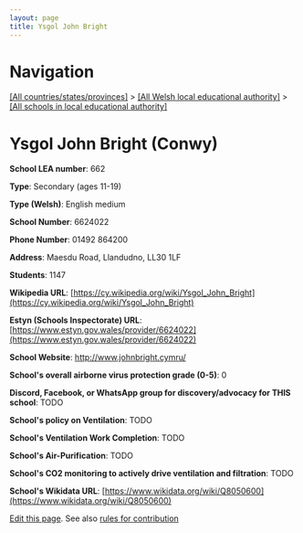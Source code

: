 ```yaml
---
layout: page
title: Ysgol John Bright
---
```

# Navigation

[[All countries/states/provinces]](../../..) > [[All Welsh local educational authority]](../..) > [[All schools in local educational authority]](..)

# Ysgol John Bright (Conwy)

**School LEA number**: 662

**Type**: Secondary (ages 11-19)

**Type (Welsh)**: English medium

**School Number**: 6624022

**Phone Number**: 01492 864200

**Address**: Maesdu Road, Llandudno, LL30 1LF

**Students**: 1147

**Wikipedia URL**: [https://cy.wikipedia.org/wiki/Ysgol_John_Bright](https://cy.wikipedia.org/wiki/Ysgol_John_Bright)

**Estyn (Schools Inspectorate) URL**: [https://www.estyn.gov.wales/provider/6624022](https://www.estyn.gov.wales/provider/6624022)

**School Website**: http://www.johnbright.cymru/

**School's overall airborne virus protection grade (0-5)**: 0

**Discord, Facebook, or WhatsApp group for discovery/advocacy for THIS school**: TODO

**School's policy on Ventilation**: TODO

**School's Ventilation Work Completion**: TODO

**School's Air-Purification**: TODO

**School's CO2 monitoring to actively drive ventilation and filtration**: TODO

**School's Wikidata URL**: [https://www.wikidata.org/wiki/Q8050600](https://www.wikidata.org/wiki/Q8050600)




[Edit this page](https://github.com/ventilate-schools/Wales/edit/prif/./Conwy/Ysgol_John_Bright.md). See also [rules for contribution](../../../contribution-rules/)